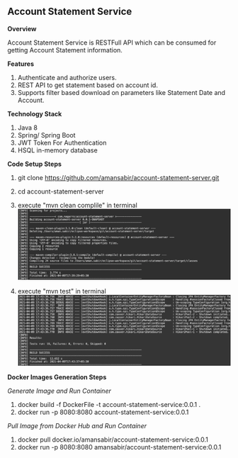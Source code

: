 ## Account Statement Service

**Overview**

Account Statement Service is RESTFull API which can be consumed for getting Account Statement information.

**Features**

1. Authenticate and authorize users.
2. REST API to get statement based on account id.
3. Supports filter based download on parameters like Statement Date and Account.

**Technology Stack**

1. Java 8
2. Spring/ Spring Boot
3. JWT Token For Authentication
4. HSQL in-memory database

**Code Setup Steps**

1. git clone https://github.com/amansabir/account-statement-server.git

2. cd account-statement-server

3. execute "mvn clean complile" in terminal
![clean-compile](/images/clean-compile.png)

4. execute "mvn test" in terminal
![clean-compile](/images/test.png)

**Docker Images Generation Steps**

*Generate Image and Run Container*

1. docker build -f DockerFile -t account-statement-service:0.0.1 .
2. docker run -p 8080:8080 account-statement-service:0.0.1

*Pull Image from Docker Hub and Run Container*
1. docker pull docker.io/amansabir/account-statement-service:0.0.1
2. docker run -p 8080:8080 amansabir/account-statement-service:0.0.1








 


